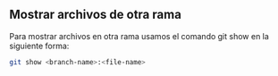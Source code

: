 ## Mostrar archivos de otra rama

Para mostrar archivos en otra rama usamos el comando git show en la siguiente forma:

``` bash
git show <branch-name>:<file-name>
```